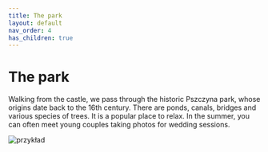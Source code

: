 ```yaml
---
title: The park
layout: default
nav_order: 4
has_children: true
---
```


# The park
Walking from the castle, we pass through the historic Pszczyna park, whose origins date back to the 16th century. There are ponds, canals, bridges and various species of trees. It is a popular place to relax. In the summer, you can often meet young couples taking photos for wedding sessions.

![przykład](../images/r.png)



  
